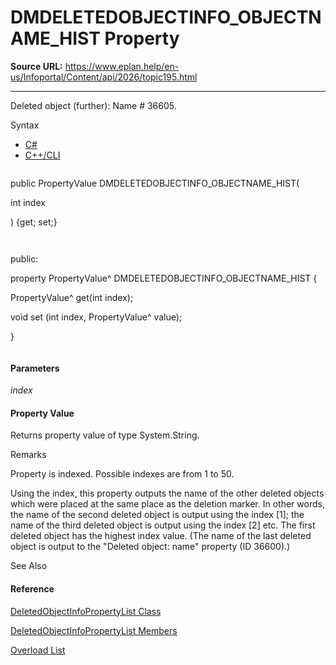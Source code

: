 # DMDELETEDOBJECTINFO_OBJECTNAME_HIST Property

**Source URL:** https://www.eplan.help/en-us/Infoportal/Content/api/2026/topic195.html

---

Deleted object (further): Name # 36605.

Syntax

- [C#](#i-syntax-CS)
- [C++/CLI](#i-syntax-CPP2005)

```
```
public PropertyValue DMDELETEDOBJECTINFO_OBJECTNAME_HIST( 
   int index
) {get; set;}
```
```

```
```
public:
property PropertyValue^ DMDELETEDOBJECTINFO_OBJECTNAME_HIST {
   PropertyValue^ get(int index);
   void set (int index, PropertyValue^ value);
}
```
```

#### Parameters

*index*

#### Property Value

Returns property value of type System.String.

Remarks

Property is indexed. Possible indexes are from 1 to 50.

Using the index, this property outputs the name of the other deleted objects which were placed at the same place as the deletion marker. In other words, the name of the second deleted object is output using the index [1]; the name of the third deleted object is output using the index [2] etc. The first deleted object has the highest index value. (The name of the last deleted object is output to the "Deleted object: name" property (ID 36600).)



See Also

#### Reference

[DeletedObjectInfoPropertyList Class](Eplan.EplApi.DataModelu~Eplan.EplApi.DataModel.DeletedObjectInfoPropertyList.html)
  
[DeletedObjectInfoPropertyList Members](Eplan.EplApi.DataModelu~Eplan.EplApi.DataModel.DeletedObjectInfoPropertyList_members.html)
  
[Overload List](Eplan.EplApi.DataModelu~Eplan.EplApi.DataModel.DeletedObjectInfoPropertyList~DMDELETEDOBJECTINFO_OBJECTNAME_HIST.html)